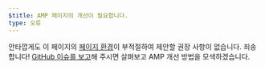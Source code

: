 ```yaml
---
$title: AMP 페이지의 개선이 필요합니다.
type: 오류
---
```


안타깝게도 이 페이지의 [페이지 환경](https://developers.google.com/search/docs/guides/page-experience?hl=ko)이 부적절하여 제안할 권장 사항이 없습니다. 죄송합니다! [GitHub 이슈를 보고](https://github.com/ampproject/amphtml/issues/new?assignees=&labels=Type%3A+Page+experience&template=page-experience.md&title=Page+experience+issue)해 주시면 살펴보고 AMP 개선 방법을 모색하겠습니다.
